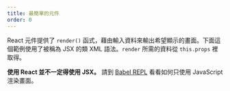 ```yaml
---
title: 最簡單的元件
order: 0
---
```


React 元件提供了 `render()` 函式，藉由輸入資料來輸出希望顯示的畫面。下面這個範例使用了被稱為 JSX 的類 XML 語法。`render` 所需的資料從 `this.props` 裡取得。

**使用 React 並不一定得使用 JSX。** 請到 [Babel REPL](babel://es5-syntax-example) 看看如何只使用 JavaScript 渲染畫面。
